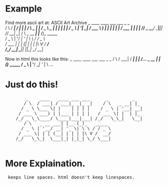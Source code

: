 # Example
Find more ascii art at:
ASCII Art Archive
    _    ____   ____ ___ ___      _         _   
   / \  / ___| / ___|_ _|_ _|    / \   _ __| |_ 
  / _ \ \___ \| |    | | | |    / _ \ | '__| __|
 / ___ \ ___) | |___ | | | |   / ___ \| |  | |_ 
/_/ _ \_\____/ \____|___|___| /_/   \_\_|   \__|
   / \   _ __ ___| |__ (_)_   _____             
  / _ \ | '__/ __| '_ \| \ \ / / _ \            
 / ___ \| | | (__| | | | |\ V /  __/            
/_/   \_\_|  \___|_| |_|_| \_/ \___|            

Now in html this looks like this:
_ ____ ____ ___ ___ _ _ / \ / ___| / ___|_ _|_ _| /...
_ __ ___| |__ (_)_ _____ / _ \ | '__/ __| '_ \| \ \...
# Just do this!
<p>
<pre>
        _    ____   ____ ___ ___      _         _   
       / \  / ___| / ___|_ _|_ _|    / \   _ __| |_ 
      / _ \ \___ \| |    | | | |    / _ \ | '__| __|
     / ___ \ ___) | |___ | | | |   / ___ \| |  | |_ 
    /_/ _ \_\____/ \____|___|___| /_/   \_\_|   \__|
       / \   _ __ ___| |__ (_)_   _____             
      / _ \ | '__/ __| '_ \| \ \ / / _ \            
     / ___ \| | | (__| | | | |\ V /  __/            
    /_/   \_\_|  \___|_| |_|_| \_/ \___|            

</pre>
</p>

# More Explaination.
<pre> keeps line spaces. html doesn't keep linespaces.
